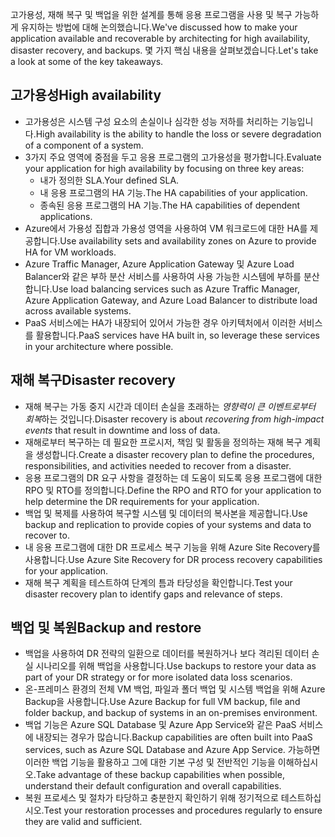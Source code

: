 <span data-ttu-id="261f6-101">고가용성, 재해 복구 및 백업을 위한 설계를 통해 응용 프로그램을 사용 및 복구 가능하게 유지하는 방법에 대해 논의했습니다.</span><span class="sxs-lookup"><span data-stu-id="261f6-101">We've discussed how to make your application available and recoverable by architecting for high availability, disaster recovery, and backups.</span></span> <span data-ttu-id="261f6-102">몇 가지 핵심 내용을 살펴보겠습니다.</span><span class="sxs-lookup"><span data-stu-id="261f6-102">Let's take a look at some of the key takeaways.</span></span>

## <a name="high-availability"></a><span data-ttu-id="261f6-103">고가용성</span><span class="sxs-lookup"><span data-stu-id="261f6-103">High availability</span></span>

- <span data-ttu-id="261f6-104">고가용성은 시스템 구성 요소의 손실이나 심각한 성능 저하를 처리하는 기능입니다.</span><span class="sxs-lookup"><span data-stu-id="261f6-104">High availability is the ability to handle the loss or severe degradation of a component of a system.</span></span>
- <span data-ttu-id="261f6-105">3가지 주요 영역에 중점을 두고 응용 프로그램의 고가용성을 평가합니다.</span><span class="sxs-lookup"><span data-stu-id="261f6-105">Evaluate your application for high availability by focusing on three key areas:</span></span>
  - <span data-ttu-id="261f6-106">내가 정의한 SLA.</span><span class="sxs-lookup"><span data-stu-id="261f6-106">Your defined SLA.</span></span>
  - <span data-ttu-id="261f6-107">내 응용 프로그램의 HA 기능.</span><span class="sxs-lookup"><span data-stu-id="261f6-107">The HA capabilities of your application.</span></span>
  - <span data-ttu-id="261f6-108">종속된 응용 프로그램의 HA 기능.</span><span class="sxs-lookup"><span data-stu-id="261f6-108">The HA capabilities of dependent applications.</span></span>
- <span data-ttu-id="261f6-109">Azure에서 가용성 집합과 가용성 영역을 사용하여 VM 워크로드에 대한 HA를 제공합니다.</span><span class="sxs-lookup"><span data-stu-id="261f6-109">Use availability sets and availability zones on Azure to provide HA for VM workloads.</span></span>
- <span data-ttu-id="261f6-110">Azure Traffic Manager, Azure Application Gateway 및 Azure Load Balancer와 같은 부하 분산 서비스를 사용하여 사용 가능한 시스템에 부하를 분산합니다.</span><span class="sxs-lookup"><span data-stu-id="261f6-110">Use load balancing services such as Azure Traffic Manager, Azure Application Gateway, and Azure Load Balancer to distribute load across available systems.</span></span>
- <span data-ttu-id="261f6-111">PaaS 서비스에는 HA가 내장되어 있어서 가능한 경우 아키텍처에서 이러한 서비스를 활용합니다.</span><span class="sxs-lookup"><span data-stu-id="261f6-111">PaaS services have HA built in, so leverage these services in your architecture where possible.</span></span>

## <a name="disaster-recovery"></a><span data-ttu-id="261f6-112">재해 복구</span><span class="sxs-lookup"><span data-stu-id="261f6-112">Disaster recovery</span></span>

- <span data-ttu-id="261f6-113">재해 복구는 가동 중지 시간과 데이터 손실을 초래하는 *영향력이 큰 이벤트로부터 회복*하는 것입니다.</span><span class="sxs-lookup"><span data-stu-id="261f6-113">Disaster recovery is about *recovering from high-impact events* that result in downtime and loss of data.</span></span>
- <span data-ttu-id="261f6-114">재해로부터 복구하는 데 필요한 프로시저, 책임 및 활동을 정의하는 재해 복구 계획을 생성합니다.</span><span class="sxs-lookup"><span data-stu-id="261f6-114">Create a disaster recovery plan to define the procedures, responsibilities, and activities needed to recover from a disaster.</span></span>
- <span data-ttu-id="261f6-115">응용 프로그램의 DR 요구 사항을 결정하는 데 도움이 되도록 응용 프로그램에 대한 RPO 및 RTO를 정의합니다.</span><span class="sxs-lookup"><span data-stu-id="261f6-115">Define the RPO and RTO for your application to help determine the DR requirements for your application.</span></span>
- <span data-ttu-id="261f6-116">백업 및 복제를 사용하여 복구할 시스템 및 데이터의 복사본을 제공합니다.</span><span class="sxs-lookup"><span data-stu-id="261f6-116">Use backup and replication to provide copies of your systems and data to recover to.</span></span>
- <span data-ttu-id="261f6-117">내 응용 프로그램에 대한 DR 프로세스 복구 기능을 위해 Azure Site Recovery를 사용합니다.</span><span class="sxs-lookup"><span data-stu-id="261f6-117">Use Azure Site Recovery for DR process recovery capabilities for your application.</span></span>
- <span data-ttu-id="261f6-118">재해 복구 계획을 테스트하여 단계의 틈과 타당성을 확인합니다.</span><span class="sxs-lookup"><span data-stu-id="261f6-118">Test your disaster recovery plan to identify gaps and relevance of steps.</span></span>

## <a name="backup-and-restore"></a><span data-ttu-id="261f6-119">백업 및 복원</span><span class="sxs-lookup"><span data-stu-id="261f6-119">Backup and restore</span></span>

- <span data-ttu-id="261f6-120">백업을 사용하여 DR 전략의 일환으로 데이터를 복원하거나 보다 격리된 데이터 손실 시나리오를 위해 백업을 사용합니다.</span><span class="sxs-lookup"><span data-stu-id="261f6-120">Use backups to restore your data as part of your DR strategy or for more isolated data loss scenarios.</span></span>
- <span data-ttu-id="261f6-121">온-프레미스 환경의 전체 VM 백업, 파일과 폴더 백업 및 시스템 백업을 위해 Azure Backup을 사용합니다.</span><span class="sxs-lookup"><span data-stu-id="261f6-121">Use Azure Backup for full VM backup, file and folder backup, and backup of systems in an on-premises environment.</span></span>
- <span data-ttu-id="261f6-122">백업 기능은 Azure SQL Database 및 Azure App Service와 같은 PaaS 서비스에 내장되는 경우가 많습니다.</span><span class="sxs-lookup"><span data-stu-id="261f6-122">Backup capabilities are often built into PaaS services, such as Azure SQL Database and Azure App Service.</span></span> <span data-ttu-id="261f6-123">가능하면 이러한 백업 기능을 활용하고 그에 대한 기본 구성 및 전반적인 기능을 이해하십시오.</span><span class="sxs-lookup"><span data-stu-id="261f6-123">Take advantage of these backup capabilities when possible, understand their default configuration and overall capabilities.</span></span>
- <span data-ttu-id="261f6-124">복원 프로세스 및 절차가 타당하고 충분한지 확인하기 위해 정기적으로 테스트하십시오.</span><span class="sxs-lookup"><span data-stu-id="261f6-124">Test your restoration processes and procedures regularly to ensure they are valid and sufficient.</span></span>
